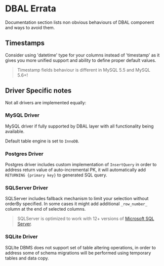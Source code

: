 # DBAL Errata
Documentation section lists non obvious behaviours of DBAL component and ways to avoid them.

## Timestamps
Consider using 'datetime' type for your columns instead of 'timestamp' as it gives you more unified support and ability
to define proper default values.

> Timestamp fields behaviour is different in MySQL 5.5 and MySQL 5.6+!

## Driver Specific notes
Not all drivers are implemented equally:

### MySQL Driver
MySQL driver if fully supported by DBAL layer with all functionality being available.

Default table engine is set to `InnoDB`.

### Postgres Driver
Postgres driver includes custom implementation of `InsertQuery` in order to address return value of
auto-incremental PK, it will automatically add `RETURNING {primary key}` to generated SQL query.

### SQLServer Driver
SQLServer includes fallback mechanism to limit your selection without orderBy specified. In some cases it might add
additional `_row_number_` column at the end of selected columns.

> SQLServer is optimized to work with 12+ versions of [Microsoft SQL Server](https://www.microsoft.com/en-us/sql-server/).

### SQLite Driver
SQLIte DBMS does not support set of table altering operations, in order to address some of schema migrations will be
performed using temporary tables and data copy.

